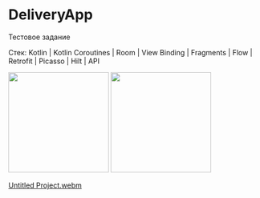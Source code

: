 # DeliveryApp
Тестовое задание

Стек: Kotlin | Kotlin Coroutines | Room | View Binding | Fragments | Flow | Retrofit | Picasso | Hilt | API

<img src="https://github.com/vsened/DeliveryApp/assets/62769202/2956a188-7d22-4bf4-b864-36ceaa8fae48" width="200">
<img src="https://github.com/vsened/DeliveryApp/assets/62769202/8bca20ae-bf39-4334-80ab-7c568f430e11" width="200">



[Untitled Project.webm](https://github.com/vsened/DeliveryApp/assets/62769202/bab658be-8e50-489c-a612-1ada3a14c09f)
